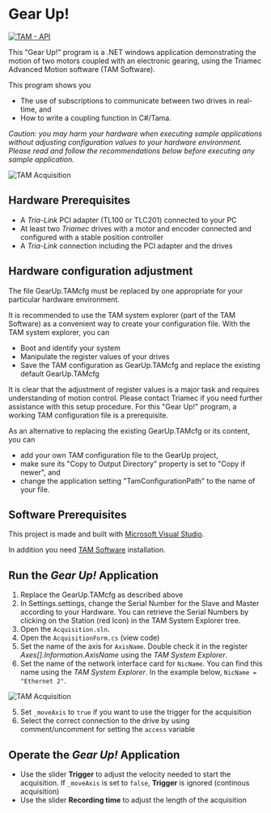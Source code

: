 # Gear Up!

[![TAM - API](https://img.shields.io/static/v1?label=TAM&message=API&color=b51839)](https://www.triamec.com/en/tam-api.html)

This "Gear Up!" program is a .NET windows application
demonstrating the motion of two motors coupled with an electronic gearing,
using the Triamec Advanced Motion software (TAM Software).

This program shows you
- The use of subscriptions to communicate between two drives in real-time, and
- How to write a coupling function in C#/Tama.

*Caution: you may harm your hardware when executing sample applications 
without adjusting configuration values to your hardware environment.
Please read and follow the recommendations below
before executing any sample application.*

![TAM Acquisition](./doc/Acquisition_Movement.png)

## Hardware Prerequisites


- A *Tria-Link* PCI adapter (TL100 or TLC201) connected to your PC
- At least two *Triamec* drives with a motor and encoder connected and configured with a stable position controller
- A *Tria-Link* connection including the PCI adapter and the drives


## Hardware configuration adjustment

The file GearUp.TAMcfg must be replaced by one
appropriate for your particular hardware environment.

It is recommended to use the TAM system explorer (part of the TAM Software)
as a convenient way to create your configuration file.
With the TAM system explorer, you can
- Boot and identify your system
- Manipulate the register values of your drives
- Save the TAM configuration as GearUp.TAMcfg and replace the existing default GearUp.TAMcfg

It is clear that the adjustment of register values is a major task 
and requires understanding of motion control.
Please contact Triamec if you need further assistance with this setup procedure.
For this "Gear Up!" program, a working TAM configuration file is a prerequisite.

As an alternative to replacing the existing GearUp.TAMcfg or its content, you can 
- add your own TAM configuration file to the GearUp project,
- make sure its "Copy to Output Directory" property is set to "Copy if newer", and
- change the application setting "TamConfigurationPath" to the name of your file.

## Software Prerequisites

This project is made and built with [Microsoft Visual Studio](https://visualstudio.microsoft.com/en/).

In addition you need [TAM Software](https://www.triamec.com/en/tam-software-support.html) installation.

## Run the *Gear Up!* Application

1. Replace the GearUp.TAMcfg as described above
2. In Settings.settings, change the Serial Number for the Slave and Master according to your Hardware. You can retrieve the Serial Numbers by clicking on the Station (red Icon) in the TAM System Explorer tree.
3. Open the `Acquisition.sln`.
4. Open the `AcquisitionForm.cs` (view code)
5. Set the name of the axis for `AxisName`. Double check it in the register *Axes[].Information.AxisName* using the *TAM System Explorer*.
6. Set the name of the network interface card for `NicName`. You can find this name using the *TAM System Explorer*. In the example below, `NicName = "Ethernet 2"`.

![TAM Acquisition](./doc/Network_NicName.png)

5. Set `_moveAxis` to `true` if you want to use the trigger for the acquisition
6. Select the correct connection to the drive by using comment/uncomment for setting the `access` variable 

## Operate the *Gear Up!* Application

- Use the slider **Trigger** to adjust the velocity needed to start the acquisition. If `_moveAxis` is set to `false`, **Trigger** is ignored (continous acquisition)
- Use the slider **Recording time** to adjust the length of the acquisition

